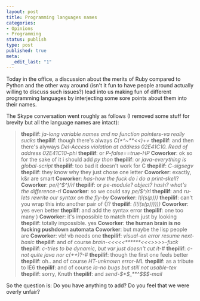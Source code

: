 ```yaml
---
layout: post
title: Programming languages names
categories:
- Opinions
- Programming
status: publish
type: post
published: true
meta:
  _edit_last: "1"
---
```

Today in the office, a discussion about the merits of Ruby compared to Python and the other way around (isn't it fun to have people around actually willing to discuss such issues?) lead into us making fun of different programming languages by interjecting some sore points about them into their names.

The Skype conversation went roughly as follows (I removed some stuff for brevity but all the language names are intact):

<blockquote><strong>thepilif</strong>: <em>ja-long variable names and no function pointers-va really sucks</em>
<strong>thepilif</strong>: though there's always <em>C(*^~**&lt;&lt;)++</em>
<strong>thepilif</strong>: and then there's alyways <em>Del-Access violation at address 02E41C10. Read of address 02E41C10-phi</em>
<strong>thepilif</strong>: or <em>P-false==true-HP</em>
<strong>Coworker</strong>: ok so for the sake of it i should add <em>py    thon</em>
<strong>thepilif</strong>: or <em>java-everything is global-script</em>
<strong>thepilif</strong>: too bad it doesn't work for C
<strong>thepilif</strong>: <em>C-sigsegv</em>
<strong>thepilif</strong>: they know why they just chose one letter
<strong>Coworker</strong>: exactly, k&amp;r are smart
<strong>Coworker</strong>: <em>has-how the fuck do i do a print-skell</em>?
<strong>Coworker</strong>: <em>pe/(^$^)/rl</em>
<strong>thepilif</strong>: or <em>pe-module? object? hash? what's the difference-rl</em>
<strong>Coworker</strong>: so we could say <em>pe/$^/rl</em>
<strong>thepilif</strong>: and <em>ru-lets rewrite our syntax on the fly-by</em>
<strong>Coworker</strong>: <em>l(i(s(p)))</em>
<strong>thepilif</strong>: can't you wrap this into another pair of ()?
<strong>thepilif</strong>: <em>(l(i(s(p))))))</em>
<strong>Coworker</strong>: yes even better
<strong>thepilif</strong>: and add the syntax error
<strong>thepilif</strong>: one too many )
<strong>Coworker</strong>: it's impossible to match them just by looking
<strong>thepilif</strong>: totally impossible. yes
<strong>Coworker</strong>: <strong>the human brain is no fucking pushdown automata</strong>
<strong>Coworker</strong>: but maybe the lisp people are
<strong>Coworker</strong>: vb! vb needs one
<strong>thepilif</strong>: <em>visual-on error resume next-basic</em>
<strong>thepilif</strong>: and of course <em>brain-&lt;&lt;&lt;&lt;&lt;******&lt;&lt;&lt;&gt;&gt;&gt;&gt;-fuck</em>
<strong>thepilif</strong>: <em>c-tries to be dynamic, but var just doesn't cut it-#</em>
<strong>thepilif</strong>: <em>c-not quite java nor c(++)?-#</em>
<strong>thepilif</strong>: though the first one feels better
<strong>thepilif</strong>: oh.. and of course <em>HT-unknown error-ML</em>
<strong>thepilif</strong>: as a tribute to IE6
<strong>thepilif</strong>: and of course <em>la-no bugs but still not usable-tex</em>
<strong>thepilif</strong>: sorry, Knuth
<strong>thepilif</strong>: and <em>send-$*$_**^$$$-mail</em></blockquote>

So the question is: Do you have anything to add? Do you feel that we were overly unfair?
